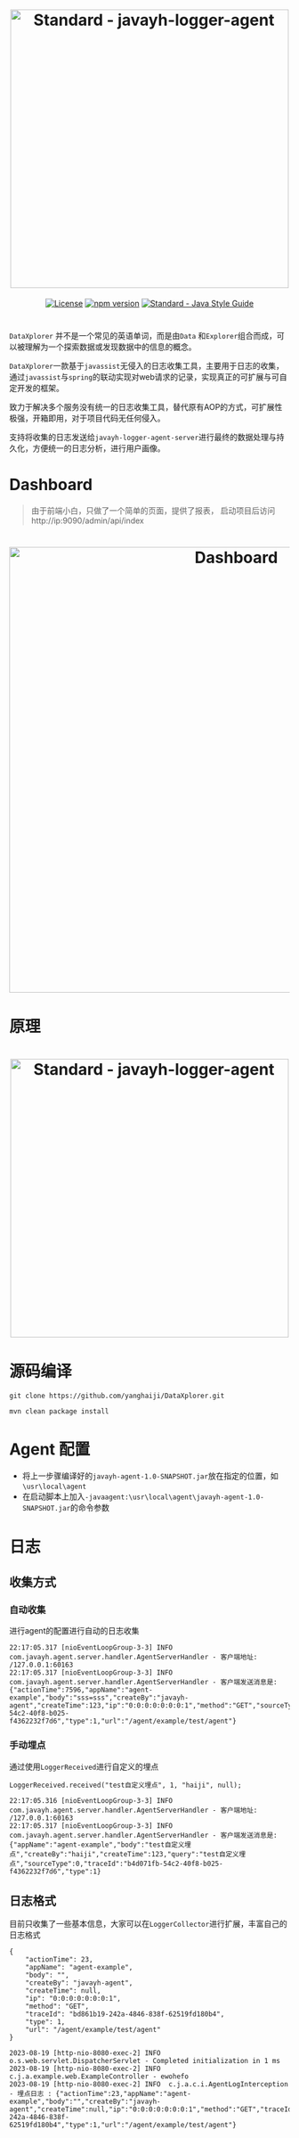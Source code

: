 
<h1 align="center">
  <a href="https://github.com/yanghaiji/DataXplorer.git"><img src="https://github.com/yanghaiji/logger-agent/blob/main/doc/img/new_logo_01.png" alt="Standard - javayh-logger-agent" width="500"></a>
</h1>
<p align="center">
    <a href="https://spring.io/projects"><img src='https://img.shields.io/badge/license-Apache%202-borightgreen' alt='License'/></a>
    <a href="https://spring.io/projects/spring-boot"><img src="https://img.shields.io/badge/Spring%20Boot-2.6.3-brightgreen)" alt="npm version"></a>
    <a href="https://standardjs.com"><img src="https://img.shields.io/badge/code_style-standard-brightgreen.svg" alt="Standard - Java Style Guide"></a>
</p>

#

`DataXplorer` 并不是一个常见的英语单词，而是由`Data` 和`Explorer`组合而成，可以被理解为一个探索数据或发现数据中的信息的概念。

`DataXplorer`一款基于`javassist`无侵入的日志收集工具，主要用于日志的收集，通过`javassist`与`spring`的联动实现对web请求的记录，实现真正的可扩展与可自定开发的框架。

致力于解决多个服务没有统一的日志收集工具，替代原有AOP的方式，可扩展性极强，开箱即用，对于项目代码无任何侵入。

支持将收集的日志发送给`javayh-logger-agent-server`进行最终的数据处理与持久化，方便统一的日志分析，进行用户画像。


# Dashboard

> 由于前端小白，只做了一个简单的页面，提供了报表， 启动项目后访问 http://ip:9090/admin/api/index

<h1 align="center">
  <a href="https://github.com/yanghaiji/DataXplorer.git"><img src="https://github.com/yanghaiji/logger-agent/blob/main/doc/img/Dashboard.png" alt="Dashboard" width="800"></a>
</h1>

# 原理

<h1 align="center">
  <a href="https://github.com/yanghaiji/DataXplorer.git"><img src="https://github.com/yanghaiji/logger-agent/blob/main/doc/img/theory.png" alt="Standard - javayh-logger-agent" width="500"></a>
</h1>

# 源码编译

```
git clone https://github.com/yanghaiji/DataXplorer.git

mvn clean package install

```


# Agent 配置

- 将上一步骤编译好的`javayh-agent-1.0-SNAPSHOT.jar`放在指定的位置，如`\usr\local\agent`
- 在启动脚本上加入`-javaagent:\usr\local\agent\javayh-agent-1.0-SNAPSHOT.jar`的命令参数

# 日志

## 收集方式

### 自动收集

进行agent的配置进行自动的日志收集

```
22:17:05.317 [nioEventLoopGroup-3-3] INFO com.javayh.agent.server.handler.AgentServerHandler - 客户端地址: /127.0.0.1:60163
22:17:05.317 [nioEventLoopGroup-3-3] INFO com.javayh.agent.server.handler.AgentServerHandler - 客户端发送消息是: {"actionTime":7596,"appName":"agent-example","body":"sss=sss","createBy":"javayh-agent","createTime":123,"ip":"0:0:0:0:0:0:0:1","method":"GET","sourceType":0,"traceId":"b4d071fb-54c2-40f8-b025-f4362232f7d6","type":1,"url":"/agent/example/test/agent"}

```

### 手动埋点

通过使用`LoggerReceived`进行自定义的埋点
```
LoggerReceived.received("test自定义埋点", 1, "haiji", null);
```

```
22:17:05.316 [nioEventLoopGroup-3-3] INFO com.javayh.agent.server.handler.AgentServerHandler - 客户端地址: /127.0.0.1:60163
22:17:05.317 [nioEventLoopGroup-3-3] INFO com.javayh.agent.server.handler.AgentServerHandler - 客户端发送消息是: {"appName":"agent-example","body":"test自定义埋点","createBy":"haiji","createTime":123,"query":"test自定义埋点","sourceType":0,"traceId":"b4d071fb-54c2-40f8-b025-f4362232f7d6","type":1}

```


## 日志格式

目前只收集了一些基本信息，大家可以在`LoggerCollector`进行扩展，丰富自己的日志格式

```metadata json
{
    "actionTime": 23,
    "appName": "agent-example",
    "body": "",
    "createBy": "javayh-agent",
    "createTime": null,
    "ip": "0:0:0:0:0:0:0:1",
    "method": "GET",
    "traceId": "bd861b19-242a-4846-838f-62519fd180b4",
    "type": 1,
    "url": "/agent/example/test/agent"
}
```


```
2023-08-19 [http-nio-8080-exec-2] INFO  o.s.web.servlet.DispatcherServlet - Completed initialization in 1 ms
2023-08-19 [http-nio-8080-exec-2] INFO  c.j.a.example.web.ExampleController - ewohefo
2023-08-19 [http-nio-8080-exec-2] INFO  c.j.a.c.i.AgentLogInterception - 埋点日志 : {"actionTime":23,"appName":"agent-example","body":"","createBy":"javayh-agent","createTime":null,"ip":"0:0:0:0:0:0:0:1","method":"GET","traceId":"bd861b19-242a-4846-838f-62519fd180b4","type":1,"url":"/agent/example/test/agent"}

```

